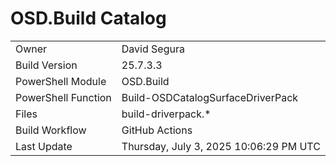 ﻿# OSD.Build Catalog

| | |
|-|-|
| Owner | David Segura |
| Build Version | 25.7.3.3 |
| PowerShell Module | OSD.Build |
| PowerShell Function | Build-OSDCatalogSurfaceDriverPack |
| Files | build-driverpack.* |
| Build Workflow | GitHub Actions |
| Last Update | Thursday, July 3, 2025 10:06:29 PM UTC |
